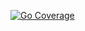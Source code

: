 [![Go Coverage](https://github.com/alextanhongpin/go-github-action-cover/wiki/coverage.svg)](https://raw.githack.com/wiki/USER/REPO/coverage.html)
